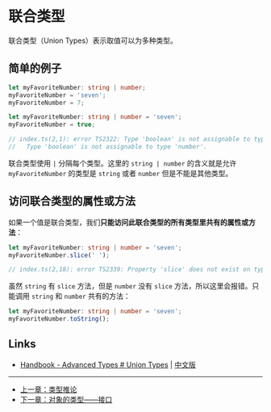 # 联合类型

联合类型（Union Types）表示取值可以为多种类型。

## 简单的例子

```ts
let myFavoriteNumber: string | number;
myFavoriteNumber = 'seven';
myFavoriteNumber = 7;
```

```ts
let myFavoriteNumber: string | number = 'seven';
myFavoriteNumber = true;

// index.ts(2,1): error TS2322: Type 'boolean' is not assignable to type 'string | number'.
//   Type 'boolean' is not assignable to type 'number'.
```

联合类型使用 `|` 分隔每个类型。这里的 `string | number` 的含义就是允许 `myFavoriteNumber` 的类型是 `string` 或者 `number` 但是不能是其他类型。

## 访问联合类型的属性或方法

如果一个值是联合类型，我们**只能访问此联合类型的所有类型里共有的属性或方法**：

```ts
let myFavoriteNumber: string | number = 'seven';
myFavoriteNumber.slice(' ');

// index.ts(2,18): error TS2339: Property 'slice' does not exist on type 'string | number'.
```

虽然 `string` 有 `slice` 方法，但是 `number` 没有 `slice` 方法，所以这里会报错。只能调用 `string` 和 `number` 共有的方法：

```ts
let myFavoriteNumber: string | number = 'seven';
myFavoriteNumber.toString();
```

## Links

- [Handbook - Advanced Types # Union Types](http://www.typescriptlang.org/docs/handbook/advanced-types.html#union-types) | [中文版](https://zhongsp.gitbooks.io/typescript-handbook/content/doc/handbook/Advanced%20Types.html#联合类型)

---

- [上一章：类型推论](type-inference.md)
- [下一章：对象的类型——接口](type-of-object-interfaces.md)
